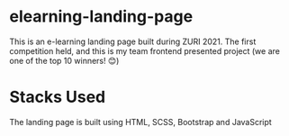 # elearning-landing-page
This is an e-learning landing page built during ZURI 2021. The first competition held, and this is my team frontend presented project (we are one of the top 10 winners! 😊)

# Stacks Used
The landing page is built using HTML, SCSS, Bootstrap and JavaScript

